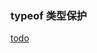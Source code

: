 ### typeof 类型保护

[todo](https://mqyqingfeng.github.io/learn-typescript/handbook/Narrowing.html#typeof-%E7%B1%BB%E5%9E%8B%E4%BF%9D%E6%8A%A4-type-guards)
